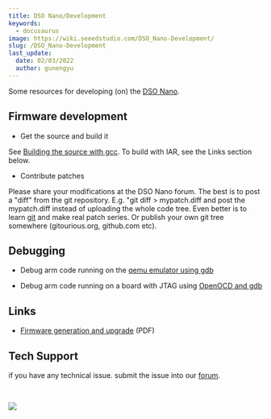 ```yaml
---
title: DSO Nano/Development
keywords:
  - docusaurus
image: https://wiki.seeedstudio.com/DSO_Nano-Development/
slug: /DSO_Nano-Development
last_update:
  date: 02/03/2022
  author: gunengyu
---
```


Some resources for developing (on) the [DSO Nano](/DSO_Nano "DSO Nano").

## Firmware development

* Get the source and build it

See [Building the source with gcc](/DSO_Nano-gcc "DSO Nano/gcc"). To build with IAR, see the Links section below.

* Contribute patches

Please share your modifications at the DSO Nano forum. The best is to post a "diff" from the git repository. E.g. "git diff &gt; mypatch.diff and post the mypatch.diff instead of uploading the whole code tree. Even better is to learn [git](http://git-scm.com/) and make real patch series. Or publish your own git tree somewhere (gitourious.org, github.com etc).

## Debugging

* Debug arm code running on the [qemu emulator using gdb](/DSO_Nano-Qemu_gdb "DSO Nano/Qemu gdb")

* Debug arm code running on a board with JTAG using [OpenOCD and gdb](/DSO_Nano-OpenOCD_gdb "DSO Nano/OpenOCD gdb")

## Links

* [Firmware generation and upgrade](http://dsonano.googlecode.com/files/DSO%20nano%20firmware%20generation%20and%20upgrade.pdf) (PDF)

## Tech Support

 if you have any technical issue.  submit the issue into our [forum](http://forum.seeedstudio.com/).
<div>
  <br /><p style={{textAlign: 'center'}}><a href="https://www.seeedstudio.com/act-4.html?utm_source=wiki&utm_medium=wikibanner&utm_campaign=newproducts" target="_blank"><img src="https://files.seeedstudio.com/wiki/Wiki_Banner/new_product.jpg" /></a></p>
</div>

